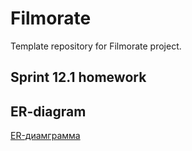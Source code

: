 # Filmorate
Template repository for Filmorate project.
## Sprint 12.1 homework


## ER-diagram
[ER-диамграмма](https://dbdiagram.io/d/68242e865b2fc4582f817eb1)
